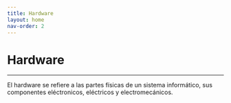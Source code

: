 ```yaml
---
title: Hardware
layout: home
nav-order: 2
---
```


# Hardware
---
El hardware se refiere a las partes físicas de un sistema informático, sus componentes eléctronicos, eléctricos y electromecánicos. 

